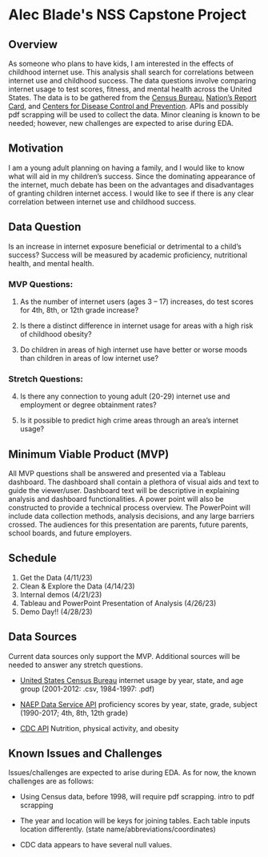 # Alec Blade's NSS Capstone Project

## Overview
As someone who plans to have kids, I am interested in the effects of childhood internet use. This analysis shall search for correlations between internet use and childhood success. The data questions involve comparing internet usage to test scores, fitness, and mental health across the United States. The data is to be gathered from the [Census Bureau](https://www.census.gov/topics/population/computer-internet/data/tables.All.List_315069412.html#list-tab-List_315069412), [Nation’s Report Card](https://www.nationsreportcard.gov/api_documentation.aspx), and [Centers for Disease Control and Prevention](https://chronicdata.cdc.gov/Nutrition-Physical-Activity-and-Obesity/Nutrition-Physical-Activity-and-Obesity-Youth-Risk/vba9-s8jp). APIs and possibly pdf scrapping will be used to collect the data. Minor cleaning is known to be needed; however, new challenges are expected to arise during EDA.

## Motivation
I am a young adult planning on having a family, and I would like to know what will aid in my children’s success. Since the dominating appearance of the internet, much debate has been on the advantages and disadvantages of granting children internet access. I would like to see if there is any clear correlation between internet use and childhood success. 

## Data Question
Is an increase in internet exposure beneficial or detrimental to a child’s success? Success will be measured by academic proficiency, nutritional health, and mental health.

### MVP Questions:
1.	As the number of internet users (ages 3 – 17) increases, do test scores for 4th, 8th, or 12th grade increase?

2.	Is there a distinct difference in internet usage for areas with a high risk of childhood obesity?

3.	Do children in areas of high internet use have better or worse moods than children in areas of low internet use?

### Stretch Questions:
4.	Is there any connection to young adult (20-29) internet use and employment or degree obtainment rates?

5.	 Is it possible to predict high crime areas through an area’s internet usage?

## Minimum Viable Product (MVP)
All MVP questions shall be answered and presented via a Tableau dashboard. The dashboard shall contain a plethora of visual aids and text to guide the viewer/user. Dashboard text will be descriptive in explaining analysis and dashboard functionalities. A power point will also be constructed to provide a technical process overview. The PowerPoint will include data collection methods, analysis decisions, and any large barriers crossed. The audiences for this presentation are parents, future parents, school boards, and future employers.

## Schedule
1.	Get the Data (4/11/23)
2.	Clean & Explore the Data (4/14/23)
3.	Internal demos (4/21/23)
4.	Tableau and PowerPoint Presentation of Analysis (4/26/23)
5.	Demo Day!! (4/28/23)

## Data Sources
Current data sources only support the MVP. Additional sources will be needed to answer any stretch questions.

-	[United States Census Bureau](https://www.census.gov/topics/population/computer-internet/data/tables.All.List_315069412.html#list-tab-List_315069412)
internet usage by year, state, and age group
 (2001-2012: .csv, 1984-1997: .pdf)

-	[NAEP Data Service API](https://www.nationsreportcard.gov/api_documentation.aspx)
proficiency scores by year, state, grade, subject
(1990-2017; 4th, 8th, 12th grade)

-	[CDC API](https://chronicdata.cdc.gov/Nutrition-Physical-Activity-and-Obesity/Nutrition-Physical-Activity-and-Obesity-Youth-Risk/vba9-s8jp)
Nutrition, physical activity, and obesity

## Known Issues and Challenges
Issues/challenges are expected to arise during EDA. As for now, the known challenges are as follows:

-	Using Census data, before 1998, will require pdf scrapping.
intro to pdf scrapping

-	The year and location will be keys for joining tables. Each table inputs location differently. (state name/abbreviations/coordinates)

-	CDC data appears to have several null values.

